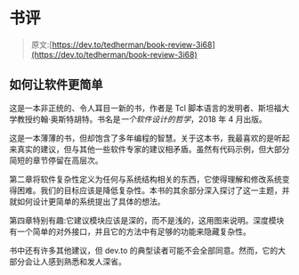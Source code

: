 # 书评

> 原文:[https://dev.to/tedherman/book-review-3i68](https://dev.to/tedherman/book-review-3i68)

## [](#how-to-make-software-simpler)如何让软件更简单

这是一本非正统的、令人耳目一新的书，作者是 Tcl 脚本语言的发明者、斯坦福大学教授约翰·奥斯特胡特。书名是*一个软件设计的哲学*，2018 年 4 月出版。

这是一本薄薄的书，但却饱含了多年编程的智慧。关于这本书，我最喜欢的是听起来真实的建议，但与其他一些软件专家的建议相矛盾。虽然有代码示例，但大部分简短的章节停留在高层次。

第二章将软件复杂性定义为任何与系统结构相关的东西，它使得理解和修改系统变得困难。我们的目标应该是降低复杂性。本书的其余部分深入探讨了这一主题，并就如何设计更简单的系统提出了具体的想法。

第四章特别有趣:它建议模块应该是深的，而不是浅的，这用图来说明。深度模块有一个简单的对外接口，并且它的方法中有足够的功能来隐藏复杂性。

书中还有许多其他建议，但 dev.to 的典型读者可能不会全部同意。然而，它的大部分会让人感到熟悉和发人深省。